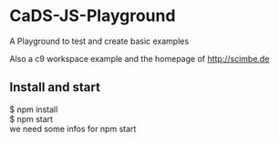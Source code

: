 # CaDS-JS-Playground
A Playground to test and create basic examples     
     
Also a c9 workspace example and the homepage of http://scimbe.de      
     
## Install and start 
$ npm install      
$ npm start      
we need some infos for npm start     
